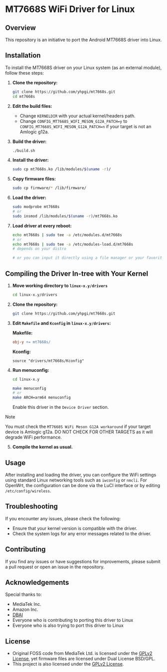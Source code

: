 # MT7668S WiFi Driver for Linux

## Overview

This repository is an initiative to port the Android MT7668S driver into Linux.

<!-- ## Current State

### OpenWrt

- [x] Station Mode
- [x] AP Mode
- [x] P2P Mode
- [x] Driver can load correctly after reboot

#### Known Bugs in Openwrt
- [ ] Luci not showing connected devices
- [ ] NULL MAC address in `/etc/config/wireless`
- [ ] Need to specify interface `ap0` when creating Access Point

### Armbian

- [ ] Untested

### Other Linux Distros

- [ ] Untested -->

## Installation

To install the MT7668S driver on your Linux system (as an external module), follow these steps:

1. **Clone the repository:**
   ```sh
   git clone https://github.com/yhpgi/mt7668s.git
   cd mt7668s
   ```

2. **Edit the build files:**

   * Change `KERNELDIR` with your actual kernel/headers path.
   * Change `CONFIG_MT7668S_WIFI_MESON_G12A_PATCH=y` to `CONFIG_MT7668S_WIFI_MESON_G12A_PATCH=n` if your target is not an Amlogic g12a.

3. **Build the driver:**
   ```sh
   ./build.sh
   ```

4. **Install the driver:**
   ```sh
   sudo cp mt7668s.ko /lib/modules/$(uname -r)/
   ```

5. **Copy firmware files:**
   ```sh
   sudo cp firmware/* /lib/firmware/
   ```

6. **Load the driver:**
   ```sh
   sudo modprobe mt7668s
   # or
   sudo insmod /lib/modules/$(uname -r)/mt7668s.ko
   ```

7. **Load driver at every reboot:**
   ```sh
   echo mt7668s | sudo tee -a /etc/modules.d/mt7668s
   # or
   echo mt7668s | sudo tee -a /etc/modules-load.d/mt7668s
   # depends on your distro

   # or you can input it directly using a file manager or your favorite text editor
   ```

## Compiling the Driver In-tree with Your Kernel

1. **Move working directory to `linux-x.y/drivers`**
   ```sh
   cd linux-x.y/drivers
   ```

2. **Clone the repository:**
   ```sh
   git clone https://github.com/yhpgi/mt7668s.git
   ```

3. **Edit `Makefile` and `Kconfig` in `linux-x.y/drivers`:**

   **Makefile:**
   ```makefile
   obj-y += mt7668s/
   ```

   **Kconfig:**
   ```kconfig
   source "drivers/mt7668s/Kconfig"
   ```

4. **Run menuconfig:**
   ```sh
   cd linux-x.y

   make menuconfig
   # or
   make ARCH=arm64 menuconfig
   ```

   Enable this driver in the `Device Driver` section.

> [!NOTE]
> You must check the `MT7668S WiFi Meson G12A workaround` if your target device is Amlogic g12a. DO NOT CHECK FOR OTHER TARGETS as it will degrade WiFi performance.

5. **Compile the kernel as usual.**

## Usage

After installing and loading the driver, you can configure the WiFi settings using standard Linux networking tools such as `iwconfig` or `nmcli`. For OpenWrt, the configuration can be done via the LuCI interface or by editing `/etc/config/wireless`.

## Troubleshooting

If you encounter any issues, please check the following:

- Ensure that your kernel version is compatible with the driver.
- Check the system logs for any error messages related to the driver.

## Contributing

If you find any issues or have suggestions for improvements, please submit a pull request or open an issue in the repository.

## Acknowledgements

Special thanks to:

- MediaTek Inc.
- Amazon Inc.
- [DBAI](https://github.com/armarchindo)
- Everyone who is contributing to porting this driver to Linux
- Everyone who is also trying to port this driver to Linux

## License

- Original FOSS code from MediaTek Ltd. is licensed under the [GPLv2 License](LICENSE), yet firmware files are licensed under Dual License BSD/GPL.
- This project is also licensed under the [GPLv2 License](LICENSE).
